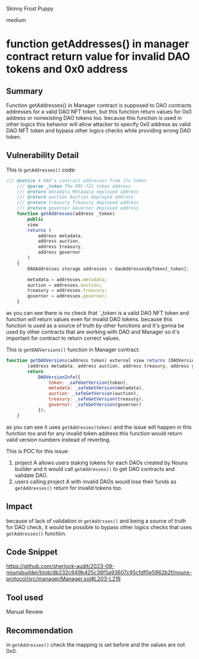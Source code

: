 Skinny Frost Puppy

medium

# function getAddresses() in manager contract return value for invalid DAO tokens and 0x0 address

## Summary
Function getAddresses() in Manager contract is supposed to DAO contracts addresses for a valid DAO NFT token, but this function return values for 0x0 address or nonexisting DAO tokens too. because this function is used in other logics this behavior will allow attacker to specify 0x0 address as valid DAO NFT token and bypass other logics checks while providing wrong DAO token.

## Vulnerability Detail
This is `getAddresses()` code:
```javascript
/// @notice A DAO's contract addresses from its token
    /// @param _token The ERC-721 token address
    /// @return metadata Metadata deployed address
    /// @return auction Auction deployed address
    /// @return treasury Treasury deployed address
    /// @return governor Governor deployed address
    function getAddresses(address _token)
        public
        view
        returns (
            address metadata,
            address auction,
            address treasury,
            address governor
        )
    {
        DAOAddresses storage addresses = daoAddressesByToken[_token];

        metadata = addresses.metadata;
        auction = addresses.auction;
        treasury = addresses.treasury;
        governor = addresses.governor;
    }
```
as you can see there is no check that `_token is a valid DAO NFT token and function will return values even for invalid DAO tokens.
because this function is used as a source of truth by other functions and it's gonna be used by other contracts that are working with DAO and Manager so it's important for contract to return correct values.

This is `getDAOVersions()` function in Manager contract:
```javascript
function getDAOVersions(address token) external view returns (DAOVersionInfo memory) {
        (address metadata, address auction, address treasury, address governor) = getAddresses(token);
        return
            DAOVersionInfo({
                token: _safeGetVersion(token),
                metadata: _safeGetVersion(metadata),
                auction: _safeGetVersion(auction),
                treasury: _safeGetVersion(treasury),
                governor: _safeGetVersion(governor)
            });
    }
```
as you can see it uses `getAddresses(token)` and the issue will happen in this function too and for any invalid token address this function would return valid version numbers instead of reverting.

This is POC for this issue:
1. project A allows users staking tokens for each DAOs created by Nouns builder and it would call `getAddresses()` to get DAO contracts and validate DAO.
2. users calling project A with invalid DAOs would lose their funds as `getAddresses()` return for invalid tokens too.

## Impact
because of lack of validation in `getAddrsses()` and being a source of truth for DAO check, it would be possible to bypass other logics checks that uses `getAddresses()` function.

## Code Snippet
https://github.com/sherlock-audit/2023-09-nounsbuilder/blob/db232c649b425c36f5a93607c95cfdf0e5962b2f/nouns-protocol/src/manager/Manager.sol#L203-L219

## Tool used
Manual Review

## Recommendation
in `getAddresses()` check the mapping is set before and the values are not 0x0.